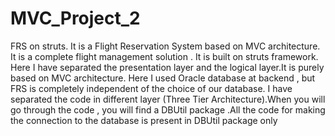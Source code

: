 MVC_Project_2
=============
FRS on struts. It is a Flight Reservation System based on MVC architecture. It is a complete flight management solution . It is built on struts framework. Here I have separated the presentation layer and the logical layer.It is purely based on MVC architecture.
Here I used Oracle database at backend , but FRS is completely independent of the choice of our database. I have separated the code in different layer (Three Tier Architecture).When you will go through the code , you will find a DBUtil package .All the code for making the connection to the database is present in DBUtil package only
